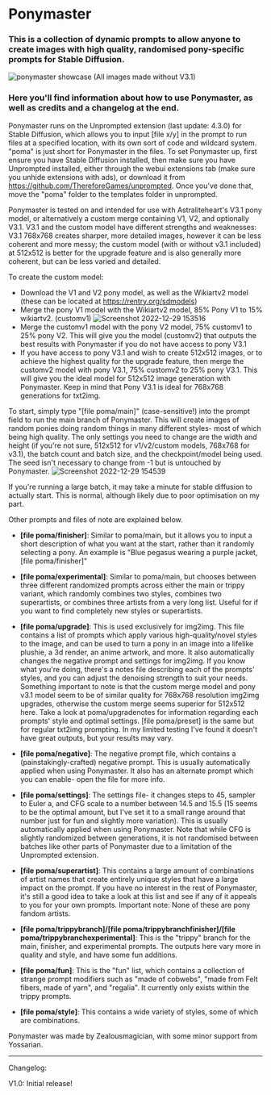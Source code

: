 # Ponymaster
### This is a collection of dynamic prompts to allow anyone to create images with high quality, randomised pony-specific prompts for Stable Diffusion.

![ponymaster showcase](https://user-images.githubusercontent.com/87048928/209909083-167e30bb-07bc-4221-bc27-6db703edafd7.png)
(All images made without V3.1)

### Here you'll find information about how to use Ponymaster, as well as credits and a changelog at the end.

Ponymaster runs on the Unprompted extension (last update: 4.3.0) for Stable Diffusion, which allows you to input [file x/y] in the prompt to run files at a specified location, with its own sort of code and wildcard system. "poma" is just short for Ponymaster in the files.
To set Ponymaster up, first ensure you have Stable Diffusion installed, then make sure you have Unprompted installed, either through the webui extensions tab (make sure you unhide extensions with ads), or download it from https://github.com/ThereforeGames/unprompted. Once you've done that, move the "poma" folder to the templates folder in unprompted.

Ponymaster is tested on and intended for use with Astraliteheart's V3.1 pony model, or alternatively a custom merge containing V1, V2, and optionally V3.1. V3.1 and the custom model have different strengths and weaknesses: V3.1 768x768 creates sharper, more detailed images, however it can be less coherent and more messy; the custom model (with or without v3.1 included) at 512x512 is better for the upgrade feature and is also generally more coherent, but can be less varied and detailed.

To create the custom model:
- Download the V1 and V2 pony model, as well as the Wikiartv2 model (these can be located at https://rentry.org/sdmodels)
- Merge the pony V1 model with the Wikiartv2 model, 85% Pony V1 to 15% wikiartv2. (customv1)
![Screenshot 2022-12-29 153516](https://user-images.githubusercontent.com/87048928/209904369-a5400719-51a9-4390-a308-3a8368b70fe5.png)
- Merge the customv1 model with the pony V2 model, 75% customv1 to 25% pony V2. This will give you the model (customv2) that outputs the best results with Ponymaster if you do not have access to pony V3.1
- If you have access to pony V3.1 and wish to create 512x512 images, or to achieve the highest quality for the upgrade feature, then merge the customv2 model with pony V3.1, 75% customv2 to 25% pony V3.1. This will give you the ideal model for 512x512 image generation with Ponymaster. Keep in mind that Pony V3.1 is ideal for 768x768 generations for txt2img.


To start, simply type "[file poma/main]" (case-sensitive!) into the prompt field to run the main branch of Ponymaster. This will create images of random ponies doing random things in many different styles- most of which being high quality. The only settings you need to change are the width and height (if you're not sure, 512x512 for v1/v2/custom models, 768x768 for v3.1), the batch count and batch size, and the checkpoint/model being used. The seed isn't necessary to change from -1 but is untouched by Ponymaster.
![Screenshot 2022-12-29 154539](https://user-images.githubusercontent.com/87048928/209904582-4cac7a2a-2314-4b80-80cd-710084b0aad2.png)

If you're running a large batch, it may take a minute for stable diffusion to actually start. This is normal, although likely due to poor optimisation on my part.

Other prompts and files of note are explained below.

- **[file poma/finisher]**: Similar to poma/main, but it allows you to input a short description of what you want at the start, rather than it randomly selecting a pony. An example is "Blue pegasus wearing a purple jacket, [file poma/finisher]"

- **[file poma/experimental]**: Similar to poma/main, but chooses between three different randomized prompts across either the main or trippy variant, which randomly combines two styles, combines two superartists, or combines three artists from a very long list. Useful for if you want to find completely new styles or superartists.

- **[file poma/upgrade]**: This is used exclusively for img2img. This file contains a list of prompts which apply various high-quality/novel styles to the image, and can be used to turn a pony in an image into a lifelike plushie, a 3d render, an anime artwork, and more. It also automatically changes the negative prompt and settings for img2img. If you know what you're doing, there's a notes file describing each of the prompts' styles, and you can adjust the denoising strength to suit your needs.
Something important to note is that the custom merge model and pony v3.1 model seem to be of similar quality for 768x768 resolution img2img upgrades, otherwise the custom merge seems superior for 512x512 here.
Take a look at poma/upgradenotes for information regarding each prompts' style and optimal settings.
[file poma/preset] is the same but for regular txt2img prompting. In my limited testing I've found it doesn't have great outputs, but your results may vary.

- **[file poma/negative]**: The negative prompt file, which contains a (painstakingly-crafted) negative prompt. This is usually automatically applied when using Ponymaster. It also has an alternate prompt which you can enable- open the file for more info.

- **[file poma/settings]**: The settings file- it changes steps to 45, sampler to Euler a, and CFG scale to a number between 14.5 and 15.5 (15 seems to be the optimal amount, but I've set it to a small range around that number just for fun and slightly more variation). This is usually automatically applied when using Ponymaster. Note that while CFG is slightly randomized between generations, it is not randomised between batches like other parts of Ponymaster due to a limitation of the Unprompted extension.

- **[file poma/superartist]**: This contains a large amount of combinations of artist names that create entirely unique styles that have a large impact on the prompt. If you have no interest in the rest of Ponymaster, it's still a good idea to take a look at this list and see if any of it appeals to you for your own prompts. Important note: None of these are pony fandom artists.

- **[file poma/trippybranch]/[file poma/trippybranchfinisher]/[file poma/trippybranchexperimental]**: This is the "trippy" branch for the main, finisher, and experimental prompts. The outputs here vary more in quality and style, and have some fun additions.

- **[file poma/fun]**: This is the "fun" list, which contains a collection of strange prompt modifiers such as "made of cobwebs", "made from Felt fibers, made of yarn", and "regalia". It currently only exists within the trippy prompts.

- **[file poma/style]**: This contains a wide variety of styles, some of which are combinations.


Ponymaster was made by Zealousmagician, with some minor support from Yossarian.

---------------------------------------
Changelog:

V1.0: Initial release!
